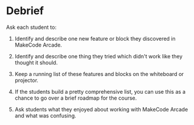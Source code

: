 # Debrief

Ask each student to:

1. Identify and describe one new feature or block they discovered in MakeCode Arcade.
2. Identify and describe one thing they tried which didn't work like they thought it should.
3. Keep a running list of these features and blocks on the whiteboard or projector.
4. If the students build a pretty comprehensive list, you can use this as a chance to go over a brief roadmap for the course.

5. Ask students what they enjoyed about working with MakeCode Arcade and what was confusing.
